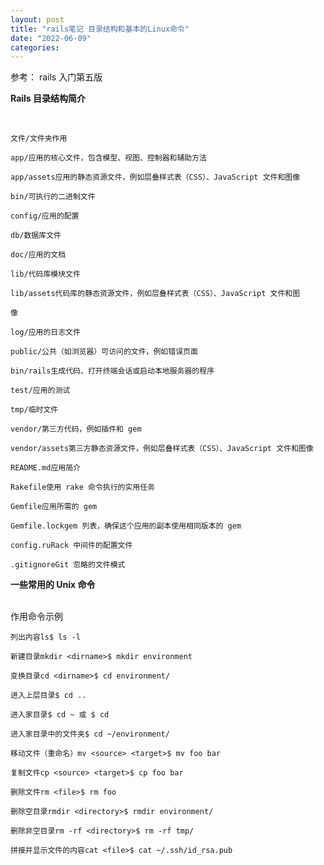 ```yaml
---
layout: post
title: "rails笔记 目录结构和基本的Linux命令"
date: "2022-06-09"
categories: 
---
```

<p>参考： rails 入门第五版</p>

<p><strong>Rails 目录结构简介</strong></p><br />
<pre><code>文件/文件夹作用<br />
app/应用的核心文件，包含模型、视图、控制器和辅助方法<br />
app/assets应用的静态资源文件，例如层叠样式表（CSS）、JavaScript 文件和图像<br />
bin/可执行的二进制文件<br />
config/应用的配置<br />
db/数据库文件<br />
doc/应用的文档<br />
lib/代码库模块文件<br />
lib/assets代码库的静态资源文件，例如层叠样式表（CSS）、JavaScript 文件和图<br />
像<br />
log/应用的日志文件<br />
public/公共（如浏览器）可访问的文件，例如错误页面<br />
bin/rails生成代码、打开终端会话或启动本地服务器的程序<br />
test/应用的测试<br />
tmp/临时文件<br />
vendor/第三方代码，例如插件和 gem<br />
vendor/assets第三方静态资源文件，例如层叠样式表（CSS）、JavaScript 文件和图像<br />
README.md应用简介<br />
Rakefile使用 rake 命令执行的实用任务<br />
Gemfile应用所需的 gem<br />
Gemfile.lockgem 列表，确保这个应用的副本使用相同版本的 gem<br />
config.ruRack 中间件的配置文件<br />
.gitignoreGit 忽略的文件模式</code></pre>

<p><strong>一些常用的 Unix 命令</strong><p><br />
作用命令示例<br />
<pre><code>列出内容ls$ ls -l<br />
新建目录mkdir &lt;dirname&gt;$ mkdir environment<br />
变换目录cd &lt;dirname&gt;$ cd environment/<br />
进入上层目录$ cd ..<br />
进入家目录$ cd ~ 或 $ cd<br />
进入家目录中的文件夹$ cd ~/environment/<br />
移动文件（重命名）mv &lt;source&gt; &lt;target&gt;$ mv foo bar<br />
复制文件cp &lt;source&gt; &lt;target&gt;$ cp foo bar<br />
删除文件rm &lt;file&gt;$ rm foo<br />
删除空目录rmdir &lt;directory&gt;$ rmdir environment/<br />
删除非空目录rm -rf &lt;directory&gt;$ rm -rf tmp/<br />
拼接并显示文件的内容cat &lt;file&gt;$ cat ~/.ssh/id_rsa.pub</code></pre>

